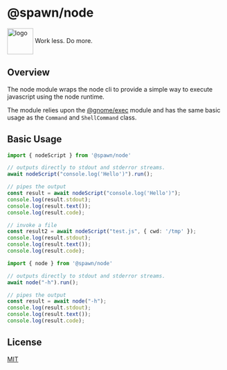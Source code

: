 # @spawn/node

<div height=30" vertical-align="top">
<image src="https://raw.githubusercontent.com/gnomejs/gnomejs/main/assets/icon.png"
    alt="logo" width="60" valign="middle" />
<span>Work less. Do more. </span>
</div>

## Overview

The node module wraps the node cli to provide a simple way to execute
javascript using the node runtime.

The module relies upon the [@gnome/exec][exec] module and
has the same basic usage as the `Command` and `ShellCommand` class.

## Basic Usage

```typescript
import { nodeScript } from '@spawn/node'

// outputs directly to stdout and stderror streams.
await nodeScript("console.log('Hello')").run();

// pipes the output
const result = await nodeScript("console.log('Hello')");
console.log(result.stdout);
console.log(result.text());
console.log(result.code);

// invoke a file
const result2 = await nodeScript("test.js", { cwd: '/tmp' });
console.log(result.stdout);
console.log(result.text());
console.log(result.code);
```

```typescript
import { node } from '@spawn/node'

// outputs directly to stdout and stderror streams.
await node("-h").run();

// pipes the output
const result = await node("-h");
console.log(result.stdout);
console.log(result.text());
console.log(result.code);
```

## License

[MIT](./LICENSE.md)

[exec]: https://jsr.io/@gnome/exec/doc
